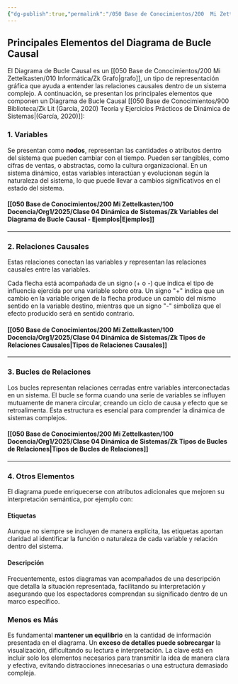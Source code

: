 ```yaml
---
{"dg-publish":true,"permalink":"/050 Base de Conocimientos/200  Mi Zettelkasten/100 Docencia/Org1/2025/Clase 04 Dinámica de Sistemas/Zk Diagrama de Bucle Causal (Principales Elementos)/","tags":["dinámicaDeSistemas","diagramaCausal","ç"]}
---
```


## Principales Elementos del Diagrama de Bucle Causal

El Diagrama de Bucle Causal es un [[050 Base de Conocimientos/200  Mi Zettelkasten/010 Informática/Zk Grafo\|grafo]], un tipo de representación gráfica que ayuda a entender las relaciones causales dentro de un sistema complejo. A continuación, se presentan los principales elementos que componen un Diagrama de Bucle Causal [[050 Base de Conocimientos/900 Biblioteca/Zk Lit (García, 2020) Teoría y Ejercicios Prácticos de Dinámica de Sistemas\|(García, 2020)]]:

### 1. Variables
Se presentan como **nodos**, representan las cantidades o atributos dentro del sistema que pueden cambiar con el tiempo. Pueden ser tangibles, como cifras de ventas, o abstractas, como la cultura organizacional. En un sistema dinámico, estas variables interactúan y evolucionan según la naturaleza del sistema, lo que puede llevar a cambios significativos en el estado del sistema.

#### [[050 Base de Conocimientos/200  Mi Zettelkasten/100 Docencia/Org1/2025/Clase 04 Dinámica de Sistemas/Zk Variables del Diagrama de Bucle Causal - Ejemplos\|Ejemplos]]

----
### 2. Relaciones Causales
Estas relaciones conectan las variables y representan las relaciones causales entre las variables.

Cada flecha está acompañada de un signo (+ o -) que indica el tipo de influencia ejercida por una variable sobre otra. Un signo "+" indica que un cambio en la variable origen de la flecha produce un cambio del mismo sentido en la variable destino, mientras que un signo "-" simboliza que el efecto producido será en sentido contrario.

#### [[050 Base de Conocimientos/200  Mi Zettelkasten/100 Docencia/Org1/2025/Clase 04 Dinámica de Sistemas/Zk Tipos de Relaciones Causales\|Tipos de Relaciones Causales]]

----
### 3. Bucles de Relaciones
Los bucles representan relaciones cerradas entre variables interconectadas en un sistema. El bucle se forma cuando una serie de variables se influyen mutuamente de manera circular, creando un ciclo de causa y efecto que se retroalimenta. Esta estructura es esencial para comprender la dinámica de sistemas complejos.

#### [[050 Base de Conocimientos/200  Mi Zettelkasten/100 Docencia/Org1/2025/Clase 04 Dinámica de Sistemas/Zk Tipos de Bucles de Relaciones\|Tipos de Bucles de Relaciones]]

----
### 4. Otros Elementos
El diagrama puede enriquecerse con atributos adicionales que mejoren su interpretación semántica, por ejemplo con:

#### Etiquetas
Aunque no siempre se incluyen de manera explícita, las etiquetas aportan claridad al identificar la función o naturaleza de cada variable y relación dentro del sistema.

#### Descripción
Frecuentemente, estos diagramas van acompañados de una descripción que detalla la situación representada, facilitando su interpretación y asegurando que los espectadores comprendan su significado dentro de un marco específico.

### Menos es Más
Es fundamental **mantener un equilibrio** en la cantidad de información presentada en el diagrama. Un **exceso de detalles puede sobrecargar** la visualización, dificultando su lectura e interpretación. La clave está en incluir solo los elementos necesarios para transmitir la idea de manera clara y efectiva, evitando distracciones innecesarias o una estructura demasiado compleja.
